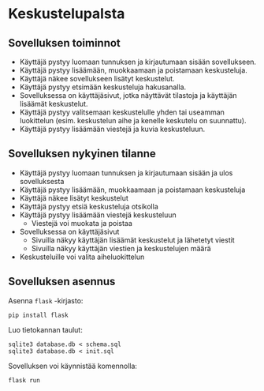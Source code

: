 # Keskustelupalsta

## Sovelluksen toiminnot

* Käyttäjä pystyy luomaan tunnuksen ja kirjautumaan sisään sovellukseen.
* Käyttäjä pystyy lisäämään, muokkaamaan ja poistamaan keskusteluja.
* Käyttäjä näkee sovellukseen lisätyt keskustelut.
* Käyttäjä pystyy etsimään keskusteluja hakusanalla.
* Sovelluksessa on käyttäjäsivut, jotka näyttävät tilastoja ja käyttäjän lisäämät keskustelut.
* Käyttäjä pystyy valitsemaan keskustelulle yhden tai useamman luokittelun (esim. keskustelun aihe ja kenelle keskutelu on suunnattu).
* Käyttäjä pystyy lisäämään viestejä ja kuvia keskusteluun.

## Sovelluksen nykyinen tilanne

* Käyttäjä pystyy luomaan tunnuksen ja kirjautumaan sisään ja ulos sovelluksesta
* Käyttäjä pystyy lisäämään, muokkaamaan ja poistamaan keskusteluja
* Käyttäjä näkee lisätyt keskustelut
* Käyttäjä pystyy etsiä keskusteluja otsikolla
* Käyttäjä pystyy lisäämään viestejä keskusteluun
	* Viestejä voi muokata ja poistaa
* Sovelluksessa on käyttäjäsivut
	* Sivuilla näkyy käyttäjän lisäämät keskustelut ja lähetetyt viestit
	* Sivuilla näkyy käyttäjän viestien ja keskustelujen määrä
* Keskusteluille voi valita aiheluokittelun

## Sovelluksen asennus

Asenna `flask` -kirjasto:

```
pip install flask
```

Luo tietokannan taulut:

```
sqlite3 database.db < schema.sql
sqlite3 database.db < init.sql
```

Sovelluksen voi käynnistää komennolla:

```
flask run
```
